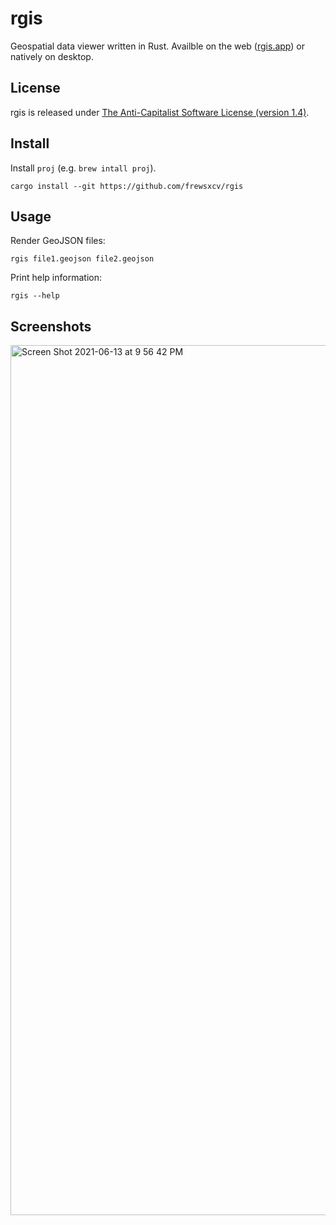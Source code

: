 # rgis

Geospatial data viewer written in Rust. Availble on the web ([rgis.app](https://rgis.app)) or natively on desktop.

## License

rgis is released under [The Anti-Capitalist Software License (version 1.4)](https://anticapitalist.software/).

## Install

Install `proj` (e.g. `brew intall proj`).

```
cargo install --git https://github.com/frewsxcv/rgis
```

## Usage

Render GeoJSON files:

```
rgis file1.geojson file2.geojson
```

Print help information:

```
rgis --help
```

## Screenshots

<img width="1392" alt="Screen Shot 2021-06-13 at 9 56 42 PM" src="https://user-images.githubusercontent.com/416575/121830120-50ee0600-cc92-11eb-8e0c-3a26fbdbec75.png">
